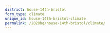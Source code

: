 ```yaml
---
district: house-14th-bristol
form_type: climate
unique_id: house-14th-bristol-climate
permalink: /2020bq/house-14th-bristol/climate/
---
```

